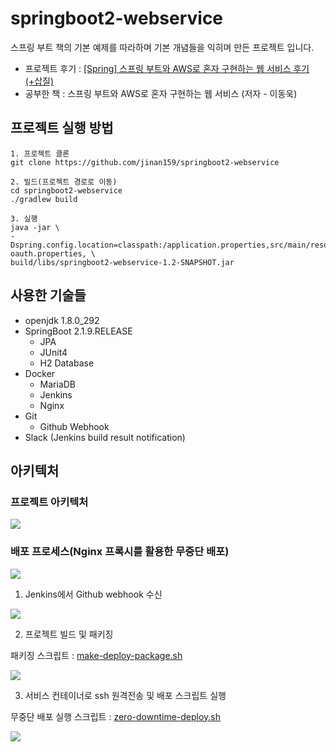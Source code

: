 # springboot2-webservice

스프링 부트 책의 기본 예제를 따라하며 기본 개념들을 익히며 만든 프로젝트 입니다.

- 프로젝트 후기 : [[Spring] 스프링 부트와 AWS로 혼자 구현하는 웹 서비스 후기(+삽질)](https://jwkim96.tistory.com/190)
- 공부한 책 : 스프링 부트와 AWS로 혼자 구현하는 웹 서비스 (저자 - 이동욱)

## 프로젝트 실행 방법

```
1. 프로젝트 클론
git clone https://github.com/jinan159/springboot2-webservice

2. 빌드(프로젝트 경로로 이동)
cd springboot2-webservice
./gradlew build

3. 실행
java -jar \                  
-Dspring.config.location=classpath:/application.properties,src/main/resources/application-oauth.properties, \
build/libs/springboot2-webservice-1.2-SNAPSHOT.jar
```

## 사용한 기술들
- openjdk 1.8.0_292
- SpringBoot 2.1.9.RELEASE
  - JPA
  - JUnit4
  - H2 Database
- Docker
  - MariaDB
  - Jenkins
  - Nginx
- Git
  - Github Webhook
- Slack (Jenkins build result notification)

## 아키텍처

### 프로젝트 아키텍처

![](https://images.velog.io/images/jinan159/post/101c5cd1-ac73-4b63-b3f0-2044a4faa866/image.png)

### 배포 프로세스(Nginx 프록시를 활용한 무중단 배포)

![](https://images.velog.io/images/jinan159/post/4df20c60-1f72-40e7-9fed-6f2cb1b80222/image.png)

1. Jenkins에서 Github webhook 수신 

![](https://images.velog.io/images/jinan159/post/4fe77f4f-ba65-4fd1-a890-5cdb3aaee002/image.png)

2. 프로젝트 빌드 및 패키징

패키징 스크립트 : [make-deploy-package.sh](https://github.com/jinan159/springboot2-webservice/blob/master/scripts/jenkins/make-deploy-package.sh)

![](https://images.velog.io/images/jinan159/post/3c8596fc-0940-4a55-98fe-d0ed42d66fec/image.png)

3. 서비스 컨테이너로 ssh 원격전송 및 배포 스크립트 실행

무중단 배포 실행 스크립트 : [zero-downtime-deploy.sh](https://github.com/jinan159/springboot2-webservice/blob/master/scripts/service/zero-downtime-deploy.sh)

![](https://images.velog.io/images/jinan159/post/7638e006-87b1-4cda-bf4e-66b69cb156cb/image.png)
